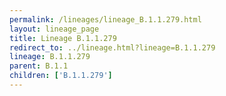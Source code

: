 ```yaml
---
permalink: /lineages/lineage_B.1.1.279.html
layout: lineage_page
title: Lineage B.1.1.279
redirect_to: ../lineage.html?lineage=B.1.1.279
lineage: B.1.1.279
parent: B.1.1
children: ['B.1.1.279']
---
```

